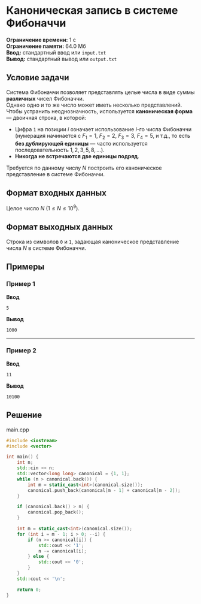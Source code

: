 # Каноническая запись в системе Фибоначчи

**Ограничение времени:** 1 с  
**Ограничение памяти:** 64.0 Мб  
**Ввод:** стандартный ввод или `input.txt`  
**Вывод:** стандартный вывод или `output.txt`

## Условие задачи

Система Фибоначчи позволяет представлять целые числа в виде суммы **различных** чисел Фибоначчи.  
Однако одно и то же число может иметь несколько представлений. Чтобы устранить неоднозначность, используется **каноническая форма** — двоичная строка, в которой:

- Цифра `1` на позиции $i$ означает использование $i$-го числа Фибоначчи (нумерация начинается с $F_1 = 1$, $F_2 = 2$, $F_3 = 3$, $F_4 = 5$, и т.д., то есть **без дублирующей единицы** — часто используется последовательность $1, 2, 3, 5, 8, \dots$).
- **Никогда не встречаются две единицы подряд**.

Требуется по данному числу $N$ построить его каноническое представление в системе Фибоначчи.

## Формат входных данных

Целое число $N$ ($1 \leq N \leq 10^9$).

## Формат выходных данных

Строка из символов `0` и `1`, задающая каноническое представление числа $N$ в системе Фибоначчи.

## Примеры

### Пример 1

**Ввод**
```
5
```

**Вывод**
```
1000
```

---

### Пример 2

**Ввод**
```
11
```

**Вывод**
```
10100
```

## Решение

main.cpp
```cpp
#include <iostream>
#include <vector>

int main() {
    int n;
    std::cin >> n;
    std::vector<long long> canonical = {1, 1};
    while (n > canonical.back()) {
        int m = static_cast<int>(canonical.size());
        canonical.push_back(canonical[m - 1] + canonical[m - 2]);
    }

    if (canonical.back() > n) {
        canonical.pop_back();
    }

    int m = static_cast<int>(canonical.size());
    for (int i = m - 1; i > 0; --i) {
        if (n >= canonical[i]) {
            std::cout << '1';
            n -= canonical[i];
        } else {
            std::cout << '0';
        }
    }
    std::cout << '\n';

    return 0;
}
```
